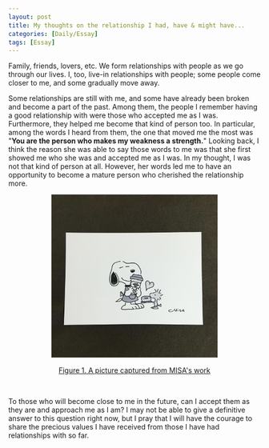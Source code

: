 ```yaml
---
layout: post
title: My thoughts on the relationship I had, have & might have...
categories: [Daily/Essay]
tags: [Essay]
---
```


Family, friends, lovers, etc. We form relationships with people as we go through our lives. I, too, live-in relationships with people; some people come closer to me, and some gradually move away.

Some relationships are still with me, and some have already been broken and become a part of the past. Among them, the people I remember having a good relationship with were those who accepted me as I was. Furthermore, they helped me become that kind of person too. In particular, among the words I heard from them, the one that moved me the most was "**You are the person who makes my weakness a strength.**"
Looking back, I think the reason she was able to say those words to me was that she first showed me who she was and accepted me as I was. In my thought, I was not that kind of person at all. However, her words led me to have an opportunity to become a mature person who cherished the relationship more.

<p align="center">
<a href="https://www.instagram.com/p/CcSR-7Pr--R/">
    <img src="https://github.com/jhyun0919/jhyun0919.github.io/blob/master/assets/img/2022-04-24-my%20thoughts%20on%20the%20relationship.md/Peanuts.png?raw=true" width="66%"/>
    <figcaption align="center"> Figure 1. A picture captured from MISA's work </figcaption>
</a>
</p>
<br>

To those who will become close to me in the future, can I accept them as they are and approach me as I am? I may not be able to give a definitive answer to this question right now, but I pray that I will have the courage to share the precious values I have received from those I have had relationships with so far.
